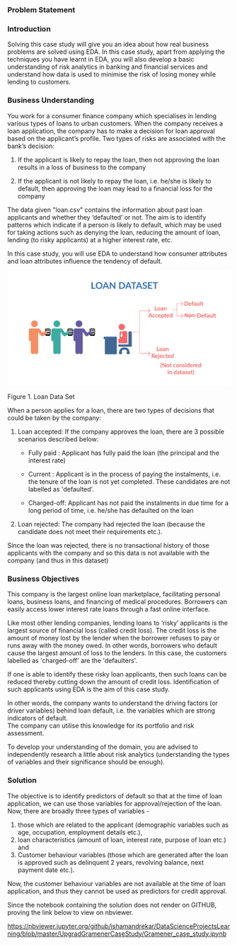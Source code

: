 ### Problem Statement

### Introduction
Solving this case study will give you an idea about how real business problems are solved using EDA. 
In this case study, apart from applying the techniques you have learnt in EDA, you will also develop a basic understanding of risk analytics in banking and financial services and understand how data is used to minimise the risk of losing money while lending to customers.

  
### Business Understanding
You work for a consumer finance company which specialises in lending various types of loans to urban customers. 
When the company receives a loan application, the company has to make a decision for loan approval based on the applicant’s profile. 
Two types of risks are associated with the bank’s decision:

1. If the applicant is likely to repay the loan, then not approving the loan results in a loss of business to the company

2. If the applicant is not likely to repay the loan, i.e. he/she is likely to default, then approving the loan may lead to a financial loss for the company

 

The data given "loan.csv" contains the information about past loan applicants and whether they ‘defaulted’ or not. 
The aim is to identify patterns which indicate if a person is likely to default, which may be used for taking actions such as denying the loan, reducing the amount of loan, lending (to risky applicants) at a higher interest rate, etc.

  
In this case study, you will use EDA to understand how consumer attributes and loan attributes influence the tendency of default.

<img src="Loan_image.png">

Figure 1. Loan Data Set

When a person applies for a loan, there are two types of decisions that could be taken by the company:

1. Loan accepted: If the company approves the loan, there are 3 possible scenarios described below:

   - Fully paid :  Applicant has fully paid the loan (the principal and the interest rate)

   - Current    :  Applicant is in the process of paying the instalments, i.e. the tenure of the loan is not yet completed.                    These candidates are not labelled as 'defaulted'.

   - Charged-off:  Applicant has not paid the instalments in due time for a long period of time, i.e. he/she has defaulted                    on the loan 


2. Loan rejected: The company had rejected the loan (because the candidate does not meet their requirements etc.). 
                  
Since the loan was rejected, there is no transactional history of those applicants with the company and  so this data is not available with the company (and thus in this dataset)
 

### Business Objectives

This company is the largest online loan marketplace, facilitating personal loans, business loans, and financing of medical procedures. 
Borrowers can easily access lower interest rate loans through a fast online interface. 

 
Like most other lending companies, lending loans to ‘risky’ applicants is the largest source of financial loss (called credit loss). 
The credit loss is the amount of money lost by the lender when the borrower refuses to pay or runs away with the money owed. 
In other words, borrowers who default cause the largest amount of loss to the lenders. In this case, the customers labelled as 'charged-off' are the 'defaulters'. 

 
If one is able to identify these risky loan applicants, then such loans can be reduced thereby cutting down the amount of credit loss. 
Identification of such applicants using EDA is the aim of this case study.

 
In other words, the company wants to understand the driving factors (or driver variables) behind loan default, i.e. the variables which are strong indicators of default.  
The company can utilise this knowledge for its portfolio and risk assessment. 


To develop your understanding of the domain, you are advised to independently research a little about risk analytics (understanding the types of variables and their significance should be enough).

### Solution

The objective is to identify predictors of default so that at the time of loan application, we can use those variables for approval/rejection of the loan. 
Now, there are broadly three types of variables - 
1. those which are related to the applicant (demographic variables such as age, occupation, employment details etc.), 
2. loan characteristics (amount of loan, interest rate, purpose of loan etc.) and
3. Customer behaviour variables (those which are generated after the loan is approved such as delinquent 2 years, revolving balance, next payment date etc.).

Now, the customer behaviour variables are not available at the time of loan application, and thus they cannot be used as predictors for credit approval.

Since the notebook containing the solution does not render on GITHUB, proving the link below to view on nbviewer.

https://nbviewer.jupyter.org/github/ishamandrekar/DataScienceProjectsLearning/blob/master/UpgradGramenerCaseStudy/Gramener_case_study.ipynb


